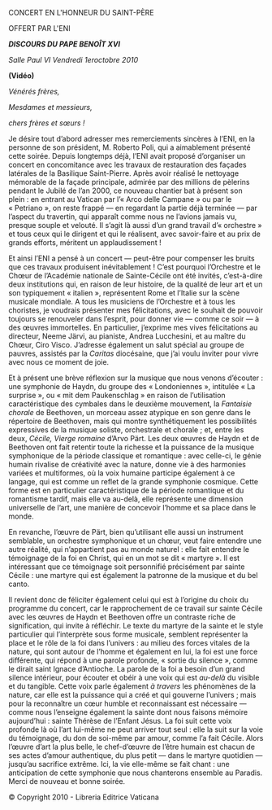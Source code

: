 CONCERT EN L'HONNEUR DU SAINT-PÈRE

OFFERT PAR L'ENI

***DISCOURS DU PAPE BENOÎT XVI***

*Salle Paul VI* *Vendredi 1eroctobre 2010*

**(Vidéo)**

*Vénérés frères,*

*Mesdames et messieurs,*

*chers frères et sœurs !*

Je désire tout d’abord adresser mes remerciements sincères à l’ENI, en la personne de son président, M. Roberto Poli, qui a aimablement présenté cette soirée. Depuis longtemps déjà, l’ENI avait proposé d’organiser un concert en concomitance avec les travaux de restauration des façades latérales de la Basilique Saint-Pierre. Après avoir réalisé le nettoyage mémorable de la façade principale, admirée par des millions de pèlerins pendant le Jubilé de l’an 2000, ce nouveau chantier bat à présent son plein : en entrant au Vatican par l’« Arco delle Campane » ou par le « Petriano », on reste frappé — en regardant la partie déjà terminée — par l’aspect du travertin, qui apparaît comme nous ne l’avions jamais vu, presque souple et velouté. Il s’agit là aussi d’un grand travail d’« orchestre » et tous ceux qui le dirigent et qui le réalisent, avec savoir-faire et au prix de grands efforts, méritent un applaudissement !

Et ainsi l’ENI a pensé à un concert — peut-être pour compenser les bruits que ces travaux produisent inévitablement ! C’est pourquoi l’Orchestre et le Chœur de l’Académie nationale de Sainte-Cécile ont été invités, c’est-à-dire deux institutions qui, en raison de leur histoire, de la qualité de leur art et un son typiquement « italien », représentent Rome et l’Italie sur la scène musicale mondiale. A tous les musiciens de l’Orchestre et à tous les choristes, je voudrais présenter mes félicitations, avec le souhait de pouvoir toujours se renouveler dans l’esprit, pour donner vie — comme ce soir — à des œuvres immortelles. En particulier, j’exprime mes vives félicitations au directeur, Neeme Järvi, au pianiste, Andrea Lucchesini, et au maître du Chœur, Ciro Visco. J’adresse également un salut spécial au groupe de pauvres, assistés par la *Caritas* diocésaine, que j’ai voulu inviter pour vivre avec nous ce moment de joie.

Et à présent une brève réflexion sur la musique que nous venons d’écouter : une symphonie de Haydn, du groupe des « Londoniennes », intitulée « La surprise », ou « mit dem Paukenschlag » en raison de l’utilisation caractéristique des cymbales dans le deuxième mouvement, la *Fantaisie chorale* de Beethoven, un morceau assez atypique en son genre dans le répertoire de Beethoven, mais qui montre synthétiquement les possibilités expressives de la musique soliste, orchestrale et chorale ; et, entre les deux, *Cécile, Vierge romaine* d’Arvo Pärt. Les deux œuvres de Haydn et de Beethoven ont fait retentir toute la richesse et la puissance de la musique symphonique de la période classique et romantique : avec celle-ci, le génie humain rivalise de créativité avec la nature, donne vie à des harmonies variées et multiformes, où la voix humaine participe également à ce langage, qui est comme un reflet de la grande symphonie cosmique. Cette forme est en particulier caractéristique de la période romantique et du romantisme tardif, mais elle va au-delà, elle représente une dimension universelle de l’art, une manière de concevoir l’homme et sa place dans le monde.

En revanche, l’œuvre de Pärt, bien qu’utilisant elle aussi un instrument semblable, un orchestre symphonique et un chœur, veut faire entendre une autre réalité, qui n’appartient pas au monde naturel : elle fait entendre le témoignage de la foi en Christ, qui en un mot se dit « martyre ». Il est intéressant que ce témoignage soit personnifié précisément par sainte Cécile : une martyre qui est également la patronne de la musique et du bel canto.

Il revient donc de féliciter également celui qui est à l’origine du choix du programme du concert, car le rapprochement de ce travail sur sainte Cécile avec les œuvres de Haydn et Beethoven offre un contraste riche de signification, qui invite à réfléchir. Le texte du martyre de la sainte et le style particulier qui l’interprète sous forme musicale, semblent représenter la place et le rôle de la foi dans l’univers : au milieu des forces vitales de la nature, qui sont autour de l’homme et également en lui, la foi est une force différente, qui répond à une parole profonde, « sortie du silence », comme le dirait saint Ignace d’Antioche. La parole de la foi a besoin d’un grand silence intérieur, pour écouter et obéir à une voix qui est *au-delà* du visible et du tangible. Cette voix parle également *à travers* les phénomènes de la nature, car elle est la puissance qui a créé et qui gouverne l’univers ; mais pour la reconnaître un cœur humble et reconnaissant est nécessaire — comme nous l’enseigne également la sainte dont nous faisons mémoire aujourd’hui : sainte Thérèse de l’Enfant Jésus. La foi suit cette voix profonde là où l’art lui-même ne peut arriver tout seul : elle la suit sur la voie du témoignage, du don de soi-même par amour, comme l’a fait Cécile. Alors l’œuvre d’art la plus belle, le chef-d’œuvre de l’être humain est chacun de ses actes d’amour authentique, du plus petit — dans le martyre quotidien — jusqu’au sacrifice extrême. Ici, la vie elle-même se fait chant : une anticipation de cette symphonie que nous chanterons ensemble au Paradis. Merci de nouveau et bonne soirée.

© Copyright 2010 - Libreria Editrice Vaticana